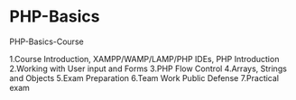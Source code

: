 PHP-Basics
==============

PHP-Basics-Course

1.Course Introduction, XAMPP/WAMP/LAMP/PHP IDEs, PHP Introduction
2.Working with User input and Forms
3.PHP Flow Control
4.Arrays, Strings and Objects
5.Exam Preparation
6.Team Work Public Defense
7.Practical exam

